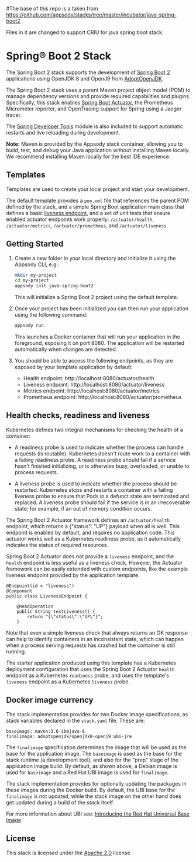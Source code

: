#The base of this repo is a taken from https://github.com/appsody/stacks/tree/master/incubator/java-spring-boot2

Files in it are changed to support CRIU for java spring boot stack. 

# Spring® Boot 2 Stack

The Spring Boot 2 stack supports the development of [Spring Boot 2](https://spring.io/projects/spring-boot) applications using OpenJDK 8 and OpenJ9 from [AdoptOpenJDK](https://adoptopenjdk.net/).

The Spring Boot 2 stack uses a parent Maven project object model (POM) to manage dependency versions and provide required capabilities and plugins. Specifically, this stack enables [Spring Boot Actuator](https://github.com/spring-projects/spring-boot/tree/master/spring-boot-project/spring-boot-actuator), the Prometheus Micrometer reporter, and OpenTracing support for Spring using a Jaeger tracer.

The [Spring Developer Tools](https://docs.spring.io/spring-boot/docs/current/reference/html/using-boot-devtools.html#using-boot-devtools) module is also included to support automatic restarts and live reloading during development.

**Note:** Maven is provided by the Appsody stack container, allowing you to build, test, and debug your Java application without installing Maven locally. We recommend installing Maven locally for the best IDE experience.

## Templates

Templates are used to create your local project and start your development.

The default template provides a `pom.xml` file that references the parent POM defined by the stack, and a simple Spring Boot application main class that defines a basic [liveness endpoint](#health-checks-readiness-and-liveness), and a set of unit tests that ensure enabled actuator endpoints work properly: `/actuator/health`, `/actuator/metrics`, `/actuator/prometheus`, and `/actuator/liveness`.

## Getting Started

1. Create a new folder in your local directory and initialize it using the Appsody CLI, e.g.:

    ```bash
    mkdir my-project
    cd my-project
    appsody init java-spring-boot2
    ```

    This will initialize a Spring Boot 2 project using the default template.

1. Once your project has been initialized you can then run your application using the following command:

    ```bash
    appsody run
    ```

    This launches a Docker container that will run your application in the foreground, exposing it on port 8080. The application will be restarted automatically when changes are detected.

1. You should be able to access the following endpoints, as they are exposed by your template application by default:

    - Health endpoint: http://localhost:8080/actuator/health
    - Liveness endpoint: http://localhost:8080/actuator/liveness
    - Metrics endpoint: http://localhost:8080/actuator/metrics
    - Prometheus endpoint: http://localhost:8080/actuator/prometheus

## Health checks, readiness and liveness

Kubernetes defines two integral mechanisms for checking the health of a container:

* A readiness probe is used to indicate whether the process can handle requests (is routable). Kubernetes doesn't route work to a container with a failing readiness probe. A readiness probe should fail if a service hasn't finished initializing, or is otherwise busy, overloaded, or unable to process requests.

* A liveness probe is used to indicate whether the process should be restarted. Kubernetes stops and restarts a container with a failing liveness probe to ensure that Pods in a defunct state are terminated and replaced. A liveness probe should fail if the service is in an irrecoverable state; for example, if an out of memory condition occurs. 

The Spring Boot 2 Actuator framework defines an `/actuator/health` endpoint, which returns a {"status": "UP"} payload when all is well. This endpoint is enabled by default, and requires no application code. This actuator works well as a Kubernetes readiness probe, as it automatically indicates the status of required resources.

Spring Boot 2 Actuator does not provide a `liveness` endpoint, and the `health` endpoint is less useful as a liveness check. However, the Actuator framework can be easily extended with custom endpoints, like the example liveness endpoint provided by the application template. 

    @Endpoint(id = "liveness")
    @Component
    public class LivenessEndpoint {
    
        @ReadOperation
        public String testLiveness() {
            return "{\"status\":\"UP\"}";
        }

Note that even a simple liveness check that always returns an OK response can help to identify containers in an inconsistent state, which can happen when a process serving requests has crashed but the container is still running.

The starter application produced using this template has a Kubernetes deployment configuration that uses the Spring Boot 2 Actuator `health` endpoint as a Kubernetes `readiness` probe, and uses the template's `liveness` endpoint as a  Kubernetes `liveness` probe.

## Docker image currency

The stack implementation provides for two Docker image specifications, as stack variables declared in the `stack.yaml` file. These are:  

    baseimage: maven:3.6-ibmjava-8
    finalimage: adoptopenjdk/openjdk8-openj9:ubi-jre

The `finalimage` specification determines the image that will be used as the base for the application image. The `baseimage` is used as the base for the stack runtime (a development tool), and also for the "prep" stage of the application image build. By default, as shown above, a Debian image is used for `baseimage` and a Red Hat UBI image is used for `finalimage`. 

The stack implementation provides for optionally updating the packages in these images during the Docker build. By default, the UBI base for the `finalimage` is not updated, while the stack image on the other hand does get updated during a build of the stack itself. 

For more information about UBI see:
[Introducing the Red Hat Universal Base Image](https://www.redhat.com/en/blog/introducing-red-hat-universal-base-image)
 

## License

This stack is licensed under the [Apache 2.0](./image/LICENSE) license
